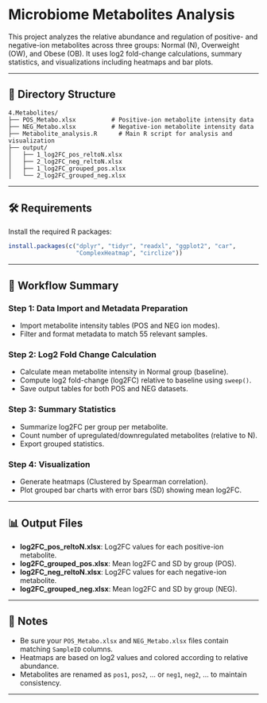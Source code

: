 # Microbiome Metabolites Analysis

This project analyzes the relative abundance and regulation of positive- and negative-ion metabolites across three groups: Normal (N), Overweight (OW), and Obese (OB). It uses log2 fold-change calculations, summary statistics, and visualizations including heatmaps and bar plots.

---

## 📁 Directory Structure

```
4.Metabolites/
├── POS_Metabo.xlsx          # Positive-ion metabolite intensity data
├── NEG_Metabo.xlsx          # Negative-ion metabolite intensity data
├── Metabolite_analysis.R      # Main R script for analysis and visualization
├── output/
│   ├── 1_log2FC_pos_reltoN.xlsx
│   ├── 2_log2FC_neg_reltoN.xlsx
│   ├── 1_log2FC_grouped_pos.xlsx
│   └── 2_log2FC_grouped_neg.xlsx
```

---

## 🛠️ Requirements

Install the required R packages:

```r
install.packages(c("dplyr", "tidyr", "readxl", "ggplot2", "car",
                   "ComplexHeatmap", "circlize"))
```

---

## 🔄 Workflow Summary

### Step 1: Data Import and Metadata Preparation

* Import metabolite intensity tables (POS and NEG ion modes).
* Filter and format metadata to match 55 relevant samples.

### Step 2: Log2 Fold Change Calculation

* Calculate mean metabolite intensity in Normal group (baseline).
* Compute log2 fold-change (log2FC) relative to baseline using `sweep()`.
* Save output tables for both POS and NEG datasets.

### Step 3: Summary Statistics

* Summarize log2FC per group per metabolite.
* Count number of upregulated/downregulated metabolites (relative to N).
* Export grouped statistics.

### Step 4: Visualization

* Generate heatmaps (Clustered by Spearman correlation).
* Plot grouped bar charts with error bars (SD) showing mean log2FC.

---

## 📊 Output Files

* **log2FC\_pos\_reltoN.xlsx**: Log2FC values for each positive-ion metabolite.
* **log2FC\_grouped\_pos.xlsx**: Mean log2FC and SD by group (POS).
* **log2FC\_neg\_reltoN.xlsx**: Log2FC values for each negative-ion metabolite.
* **log2FC\_grouped\_neg.xlsx**: Mean log2FC and SD by group (NEG).

---

## 📎 Notes

* Be sure your `POS_Metabo.xlsx` and `NEG_Metabo.xlsx` files contain matching `SampleID` columns.
* Heatmaps are based on log2 values and colored according to relative abundance.
* Metabolites are renamed as `pos1`, `pos2`, ... or `neg1`, `neg2`, ... to maintain consistency.

---

